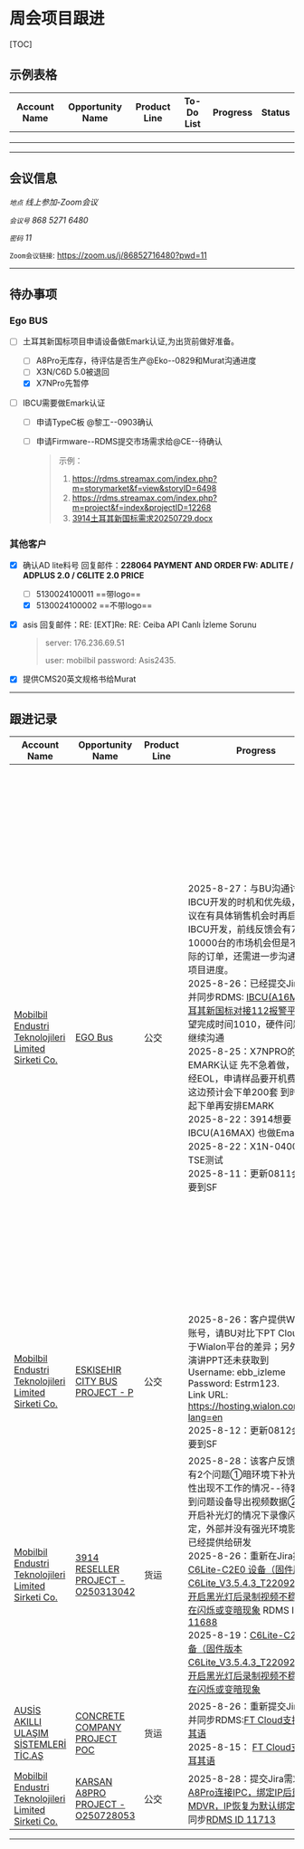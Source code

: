 # 周会项目跟进

[TOC]

## 示例表格

| Account Name | Opportunity Name | Product Line | To-Do List | Progress | Status |
| ------------ | ---------------- | ------------ | ---------- | -------- | ------ |
|              |                  |              |            |          |        |
|              |                  |              |            |          |        |
|              |                  |              |            |          |        |

-----
## 会议信息

*`地点` 线上参加-Zoom会议*

*`会议号` 868 5271 6480*

*`密码` 11*

`Zoom会议链接`: https://zoom.us/j/86852716480?pwd=11

-------

## 待办事项

### Ego BUS 

- [ ] 土耳其新国标项目申请设备做Emark认证,为出货前做好准备。
  - [ ] A8Pro无库存，待评估是否生产@Eko--0829和Murat沟通进度
  - [ ] X3N/C6D 5.0被退回
  - [x] X7NPro先暂停
  
- [ ] IBCU需要做Emark认证

  - [ ] 申请TypeC板 @黎工--0903确认

  - [ ] 申请Firmware--RDMS提交市场需求给@CE--待确认

    > 示例：
    >
    > 1. https://rdms.streamax.com/index.php?m=storymarket&f=view&storyID=6498
    > 2. https://rdms.streamax.com/index.php?m=project&f=index&projectID=12268
    > 3. [3914土耳其新国标需求20250729.docx](D:\毛祖潇的知识库\产品资料\产品线\公交\定制需求\新国标\3914土耳其新国标需求20250729.docx)

### 其他客户

- [x] 确认AD lite料号 回复邮件：**228064 PAYMENT AND ORDER FW: ADLITE / ADPLUS 2.0 / C6LITE 2.0 PRICE**

  - [ ] 5130024100011 ==带logo==
  - [x] 5130024100002 ==不带logo==

- [x] asis 回复邮件：RE: [EXT]Re: RE: Ceiba API Canlı İzleme Sorunu

  > server: 176.236.69.51
  >
  > user: mobilbil
  > password: Asis2435.
  
- [x] 提供CMS20英文规格书给Murat


------

## 跟进记录

| Account Name                                                 | Opportunity Name                                             | Product Line | Progress                                                     | To-Do List                                                   | Status |
| ------------------------------------------------------------ | ------------------------------------------------------------ | ------------ | ------------------------------------------------------------ | ------------------------------------------------------------ | ------ |
| [Mobilbil Endustri Teknolojileri Limited Sirketi Co.](https://crm-streamax.lightning.force.com/lightning/r/Account/001IT00002qLhMtYAK/view) | [ EGO Bus](https://crm-streamax.lightning.force.com/lightning/r/006IT00000nAkZCYA0/view) | 公交         | 2025-8-27：与BU沟通讨论了IBCU开发的时机和优先级，CE建议在有具体销售机会时再启动IBCU开发，前线反馈会有7000-10000台的市场机会但是不是实际的订单，还需进一步沟通并协调项目进度。<br />2025-8-26：已经提交Jira需求并同步RDMS: [IBCU(A16MAX)土耳其新国标对接112报警平台](https://rdms.streamax.com/index.php?m=storymarket&f=view&storyID=6559)，期望完成时间1010，硬件问题还需继续沟通<br />2025-8-25：X7NPRO的EMARK认证 先不急着做，因为已经EOL，申请样品要开机费。客户这边预计会下单200套 到时候一起下单再安排EMARK<br />2025-8-22：3914想要IBCU(A16MAX) 也做Emark认证<br />2025-8-22：X1N-0400通过TSE测试<br />2025-8-11：更新0811会议纪要到SF | ==和Murat确认IBCU Emark和Type-C整改 商务侧的时间要求，确认后和黎工进一步沟通==<br />沟通结果：<br />1. 国内提供TypeC板，让代理商进行整改<br />2. IBCU需要对应的firmware对112平台进行支持，如需定制软件提需求给谁公交BU？<br />3. 样机 软硬件 需要在 10月中旬 准备完成<br />==A8Pro无库存，待评估是否生产== | 跟进中 |
| [Mobilbil Endustri Teknolojileri Limited Sirketi Co.](https://crm-streamax.lightning.force.com/lightning/r/Account/001IT00002qLhMtYAK/view) | [ESKISEHIR CITY BUS PROJECT - P](https://crm-streamax.lightning.force.com/lightning/r/Opportunity/006fu000004bJxVAAU/view) | 公交         | 2025-8-26：客户提供Wialon账号，请BU对比下PT Cloud相较于Wialon平台的差异；另外客户演讲PPT还未获取到<br />Username: ebb_izleme<br/>Password: Estrm123.<br/>Link URL:  https://hosting.wialon.com/?lang=en<br />2025-8-12：更新0812会议纪要到SF |                                                              | 跟进中 |
| [Mobilbil Endustri Teknolojileri Limited Sirketi Co.](https://crm-streamax.lightning.force.com/lightning/r/Account/001IT00002qLhMtYAK/view) | [3914 RESELLER PROJECT - O250313042](https://crm-streamax.lightning.force.com/lightning/r/Opportunity/006IT00000o7GehYAE/view) | 货运         | 2025-8-28：该客户反馈该设备有2个问题①暗环境下补光灯概率性出现不工作的情况--待客户找到问题设备导出视频数据②已经开启补光灯的情况下录像闪烁不稳定，外部并没有强光环境影响--已经提供给研发<br />2025-8-26：重新在Jira提交[C6Lite-C2E0 设备（固件版本 C6Lite_V3.5.4.3_T220920.70）开启黑光灯后录制视频不稳定，存在闪烁或变暗现象](https://streamaxamerica.atlassian.net/jira/servicedesk/projects/ETESC/section/incidents/custom/3947/ETESC-16) RDMS ID：[11688](https://rdms.streamax.com/index.php?m=bugmarket&f=view&bugID=11688)<br />2025-8-19：[C6Lite-C2E0 设备（固件版本 C6Lite_V3.5.4.3_T220920.70）开启黑光灯后录制视频不稳定，存在闪烁或变暗现象](https://rdms.streamax.com/index.php?m=bug&f=view&bugID=140802) |                                                              | 跟进中 |
| [AUSİS AKILLI ULAŞIM SİSTEMLERİ TİC.AŞ](https://crm-streamax.lightning.force.com/lightning/r/Account/001IT00002tNo9IYAS/view) | [CONCRETE COMPANY PROJECT POC](https://crm-streamax.lightning.force.com/lightning/r/006fu000003ldfKAAQ/view) | 货运         | 2025-8-26：重新提交Jira需求并同步RDMS:[FT Cloud支持土耳其语](https://rdms.streamax.com/index.php?m=storymarket&f=view&storyID=6562)<br />2025-8-15： [FT Cloud支持土耳其语](https://rdms.streamax.com/index.php?m=story&f=view&storyID=13263) |                                                              | 跟进   |
| [Mobilbil Endustri Teknolojileri Limited Sirketi Co.](https://crm-streamax.lightning.force.com/lightning/r/Account/001IT00002qLhMtYAK/view) | [KARSAN A8PRO PROJECT - O250728053](https://crm-streamax.lightning.force.com/lightning/r/Opportunity/006fu000003srbtAAA/view) | 公交         | 2025-8-28：提交Jira需求[A8Pro连接IPC，绑定IP后重启MDVR，IP恢复为默认绑定状态](https://streamaxamerica.atlassian.net/browse/ETESC-20)并同步[RDMS ID 11713](https://rdms.streamax.com/index.php?m=bugmarket&f=view&bugID=11713) |                                                              |        |

------
